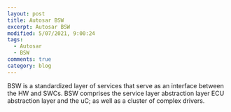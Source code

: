 ```yaml
---
layout: post
title: Autosar BSW
excerpt: Autosar BSW
modified: 5/07/2021, 9:00:24
tags:
  - Autosar
  - BSW
comments: true
category: blog
---
```

BSW is a standardized layer of services that serve as an interface between the HW and SWCs. BSW comprises the service layer abstraction layer ECU abstraction layer and the uC; as well as a cluster of complex drivers.
